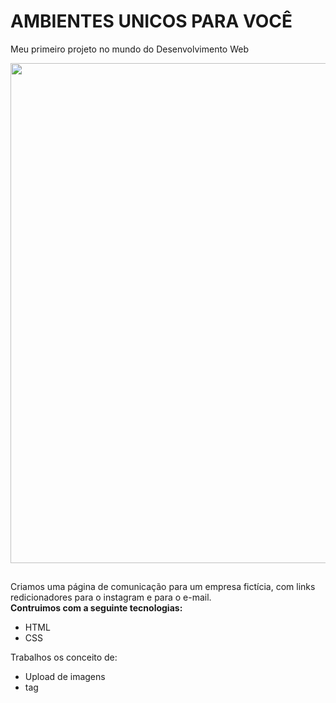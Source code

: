 # AMBIENTES UNICOS PARA VOCÊ

Meu primeiro projeto no mundo do Desenvolvimento Web

<p align="center"> 
<img src="https://user-images.githubusercontent.com/113460644/234695778-07a00975-0405-4062-a742-39a06d8455df.png" width="800rem">
</p>

##

Criamos uma página de comunicação para um empresa fictícia, com links redicionadores para o instagram e para o e-mail.</br>
<strong>Contruimos com a seguinte tecnologias:</strong>
 
 * HTML
 * CSS

Trabalhos os conceito de:
 * Upload de imagens
 * tag


